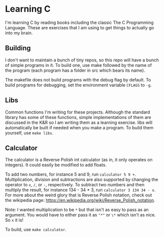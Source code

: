 # Learning C

I'm learning C by reading books including the classic The C Programming Language. These are exercises that I am using to get things to actually go into my brain.

## Building

I don't want to maintain a bunch of tiny repos, so this repo will have a bunch of simple programs in it. To build one, use make followed by the name of the program (each program has a folder in src which bears its name).

The makefile does not build programs with the debug flag by default. To build programs for debugging, set the environment variable `CFLAGS` to `-g`.

## Libs

Common functions I'm writing for these projects. Although the standard library has some of these functions, simple implementations of them are discussed in the K&R so I am writing them as a learning exercise. libs will automatically be built if needed when you make a program. To build them yourself, use `make libs`.

## Calculator

The calculator is a Reverse Polish int calculator (as in, it only operates on integers). It could easily be modified to add floats.

To add two numbers, for instance 5 and 9, run `calculator 5 9 +`. Multiplication, division and subtractions are also supported by changing the operator to `x`, `/`, or `-`, respectively. To subtract two numbers and then multiply the result, for instance 134 - 34 * 3, run `calculator 3 134 34 - x`. For more about the weird glory that is Reverse Polish notation, check out the wikipedia page: https://en.wikipedia.org/wiki/Reverse_Polish_notation.

Note: I wanted multiplication to be `*` but that isn't as easy to pass as an argument. You would have to either pass it as `"*"` or `\*` which isn't as nice. So `x` it is!

To build, use `make calculator`.